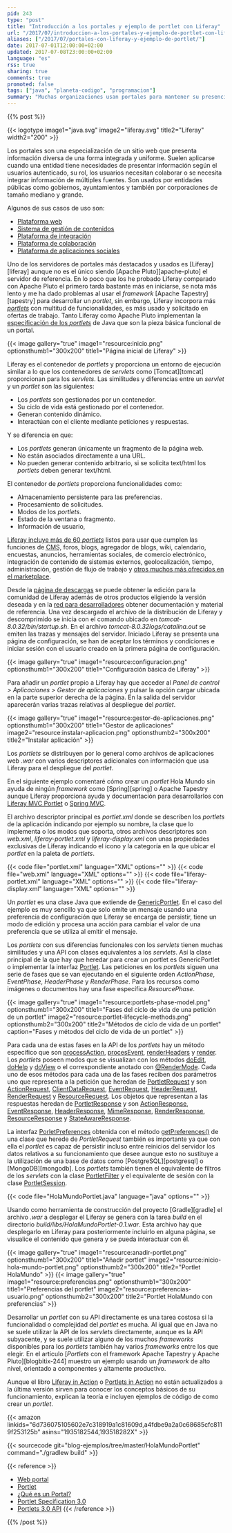 ```yaml
---
pid: 243
type: "post"
title: "Introducción a los portales y ejemplo de portlet con Liferay"
url: "/2017/07/introduccion-a-los-portales-y-ejemplo-de-portlet-con-liferay/"
aliases: ["/2017/07/portales-con-liferay-y-ejemplo-de-portlet/"]
date: 2017-07-01T12:00:00+02:00
updated: 2017-07-08T23:00:00+02:00
language: "es"
rss: true
sharing: true
comments: true
promoted: false
tags: ["java", "planeta-codigo", "programacion"]
summary: "Muchas organizaciones usan portales para mantener su presencia en internet. Los portales son herramientas muy versátiles que incluyen la gestión de contenidos y flujo de trabajo para publicarlo, foros, blog, ... Liferay es uno de los más conocidos que usa la plataforma Java. La unidad básica funcional de un portal es un _portlet_ que en ciertos aspectos son similares en otros diferentes a lo que son los _servlets_ en las aplicaciones web Java."
---
```


{{% post %}}

{{< logotype image1="java.svg" image2="liferay.svg" title2="Liferay" width2="200" >}}

Los portales son una especialización de un sitio web que presenta información diversa de una forma integrada y uniforme. Suelen aplicarse cuando una entidad tiene necesidades de presentar información según el usuarios autenticado, su rol, los usuarios necesitan colaborar o se necesita integrar información de múltiples fuentes. Son usados por entidades públicas como gobiernos, ayuntamientos y también por corporaciones de tamaño mediano y grande.

Algunos de sus casos de uso son:

* [Plataforma web](https://web.liferay.com/es/products/what-is-a-portal/web-platform)
* [Sistema de gestión de contenidos](https://web.liferay.com/es/products/what-is-a-portal/enterprise-cms)
* [Plataforma de integración](https://web.liferay.com/es/products/what-is-a-portal/integration-platform)
* [Plataforma de colaboración](https://web.liferay.com/es/products/what-is-a-portal/collaboration-platform)
* [Plataforma de aplicaciones sociales](https://web.liferay.com/es/products/what-is-a-portal/social-apps-platform)

Uno de los servidores de portales más destacados y usados es [Liferay][liferay] aunque no es el único siendo [Apache Pluto][apache-pluto] el servidor de referencia. En lo poco que los he probado Liferay comparado con Apache Pluto el primero tarda bastante más en iniciarse, se nota más lento y me ha dado problemas al usar el _framework_ [Apache Tapestry][tapestry] para desarrollar un _portlet_, sin embargo, Liferay incorpora más [_portlets_](https://es.wikipedia.org/wiki/Portlet) con multitud de funcionalidades, es más usado y solicitado en ofertas de trabajo. Tanto Liferay como Apache Pluto implementan la [especificación de los _portlets_](https://jcp.org/aboutJava/communityprocess/edr/jsr362/index2.html) de Java que son la pieza básica funcional de un portal.

{{< image
    gallery="true"
    image1="resource:inicio.png" optionsthumb1="300x200" title1="Página inicial de Liferay" >}}

Liferay es el contenedor de _portlets_ y proporciona un entorno de ejecución similar a lo que los contenedores de _servlets_ como [Tomcat][tomcat] proporcionan para los _servlets_. Las similitudes y diferencias entre un _servlet_ y un _portlet_ son las siguientes:

* Los _portlets_ son gestionados por un contenedor.
* Su ciclo de vida está gestionado por el contenedor.
* Generan contenido dinámico.
* Interactúan con el cliente mediante peticiones y respuestas.

Y se diferencia en que:

* Los _portlets_ generan únicamente un fragmento de la página web.
* No están asociados directamente a una URL.
* No pueden generar contenido arbitrario, si se solicita text/html los _portlets_ deben generar text/html.

El contenedor de _portlets_ proporciona funcionalidades como:

* Almacenamiento persistente para las preferencias.
* Procesamiento de solicitudes.
* Modos de los _portlets_.
* Estado de la ventana o fragmento.
* Información de usuario,

[Liferay incluye más de 60 _portlets_](https://web.liferay.com/es/community/wiki/-/wiki/Main/Liferay+Portlets) listos para usar que cumplen las funciones de <abbr title="Content Management System">CMS</abbr>, foros, blogs, agregador de blogs, wiki, calendario, encuestas, anuncios, herramientas sociales, de comercio electrónico, integración de contenido de sistemas externos, geolocalización, tiempo, administración, gestión de flujo de trabajo y [otros muchos más ofrecidos en el marketplace](https://web.liferay.com/marketplace).

Desde la [página de descargas](https://www.liferay.com/es/downloads) se puede obtener la edición para la comunidad de Liferay además de otros productos eligiendo la versión deseada y en la [red para desarrolladores](https://dev.liferay.com/es/home) obtener documentación y material de referencia. Una vez descargado el archivo de la distribución de Liferay y descomprimido se inicia con el comando ubicado en _tomcat-8.0.32/bin/startup.sh_. En el archivo _tomcat-8.0.32logs/catalina.out_ se emiten las trazas y mensajes del servidor. Iniciado Liferay se presenta una página de configuración, se han de aceptar los términos y condiciones e iniciar sesión con el usuario creado en la primera página de configuración.

{{< image
    gallery="true"
    image1="resource:configuracion.png" optionsthumb1="300x200" title1="Configuración básica de Liferay" >}}

Para añadir un _portlet_ propio a Liferay hay que acceder al _Panel de control > Aplicaciones > Gestor de aplicaciones_ y pulsar la opción cargar ubicada en la parte superior derecha de la página. En la salida del servidor aparecerán varias trazas relativas al despliegue del _portlet_.

{{< image
    gallery="true"
    image1="resource:gestor-de-aplicaciones.png" optionsthumb1="300x200" title1="Gestor de aplicaciones"
    image2="resource:instalar-aplicacion.png" optionsthumb2="300x200" title2="Instalar aplicación" >}}

Los _portlets_ se distribuyen por lo general como archivos de aplicaciones web _.war_ con varios descriptores adicionales con información que usa Liferay para el despliegue del _portlet_.

En el siguiente ejemplo comentaré cómo crear un _portlet_ Hola Mundo sin ayuda de ningún _framework_ como [Spring][spring] o Apache Tapestry aunque Liferay proporciona ayuda y documentación para desarrollarlos con [Liferay MVC Portlet](https://dev.liferay.com/es/develop/tutorials/-/knowledge_base/7-0/liferay-mvc-portlet) o [Spring MVC](https://dev.liferay.com/es/develop/tutorials/-/knowledge_base/7-0/spring-mvc).

El archivo descriptor principal es _portlet.xml_ donde se describen los _portlets_ de la aplicación indicando por ejemplo su nombre, la clase que lo implementa o los modos que soporta, otros archivos descriptores son _web.xml_, _liferay-portlet.xml_ y _liferay-display.xml_ con unas propiedades exclusivas de Liferay indicando el icono y la categoría en la que ubicar el _portlet_ en la paleta de _portlets_.

{{< code file="portlet.xml" language="XML" options="" >}}
{{< code file="web.xml" language="XML" options="" >}}
{{< code file="liferay-portlet.xml" language="XML" options="" >}}
{{< code file="liferay-display.xml" language="XML" options="" >}}

Un _portlet_ es una clase Java que extiende de [GenericPortlet](https://portals.apache.org/pluto/portlet-3.0-apidocs/javax/portlet/GenericPortlet.html). En el caso del ejemplo es muy sencillo ya que solo emite un mensaje usando una preferencia de configuración que Liferay se encarga de persistir, tiene un modo de edición y procesa una acción para cambiar el valor de una preferencia que se utiliza al emitir el mensaje.

Los _portlets_ con sus diferencias funcionales con los _servlets_ tienen muchas similitudes y una API con clases equivalentes a los _servlets_. Así la clase principal de la que hay que heredar para crear un portlet es GenericPortlet o implementar la interfaz [Portlet](https://portals.apache.org/pluto/portlet-3.0-apidocs/javax/portlet/Portlet.html). Las peticiones en los _portlets_ siguen una serie de fases que se van ejecutando en el siguiente orden _ActionPhase_, _EventPhase_, _HeaderPhase_ y _RenderPhase_. Para los recursos como imágenes o documentos hay una fase específica _ResourcePhase_.

{{< image
    gallery="true"
    image1="resource:portlets-phase-model.png" optionsthumb1="300x200" title1="Fases del ciclo de vida de una petición de un portlet"
    image2="resource:portlet-lifecycle-methods.png" optionsthumb2="300x200" title2="Métodos de ciclo de vida de un portlet"
    caption="Fases y métodos del ciclo de vida de un portlet" >}}

Para cada una de estas fases en la API de los _portlets_ hay un método específico que son [processAction](https://portals.apache.org/pluto/portlet-3.0-apidocs/javax/portlet/GenericPortlet.html#processAction(javax.portlet.ActionRequest,%20javax.portlet.ActionResponse)), [procesEvent](https://portals.apache.org/pluto/portlet-3.0-apidocs/javax/portlet/GenericPortlet.html#processEvent(javax.portlet.EventRequest,%20javax.portlet.EventResponse)), [renderHeaders](https://portals.apache.org/pluto/portlet-3.0-apidocs/javax/portlet/GenericPortlet.html#renderHeaders(javax.portlet.HeaderRequest,%20javax.portlet.HeaderResponse)) y [render](https://portals.apache.org/pluto/portlet-3.0-apidocs/javax/portlet/GenericPortlet.html#render(javax.portlet.RenderRequest,%20javax.portlet.RenderResponse)). Los _portlets_ poseen modos que se visualizan con los métodos [doEdit](https://portals.apache.org/pluto/portlet-3.0-apidocs/javax/portlet/GenericPortlet.html#doEdit(javax.portlet.RenderRequest,%20javax.portlet.RenderResponse)), [doHelp](https://portals.apache.org/pluto/portlet-3.0-apidocs/javax/portlet/GenericPortlet.html#doHelp(javax.portlet.RenderRequest,%20javax.portlet.RenderResponse)) y [doView](https://portals.apache.org/pluto/portlet-3.0-apidocs/javax/portlet/GenericPortlet.html#doView(javax.portlet.RenderRequest,%20javax.portlet.RenderResponse)) o el correspondiente anotado con [@RenderMode](https://portals.apache.org/pluto/portlet-3.0-apidocs/javax/portlet/RenderMode.html). Cada uno de esos métodos para cada una de las fases reciben dos parámetros uno que representa a la petición que heredan de [PortletRequest](https://portals.apache.org/pluto/portlet-3.0-apidocs/javax/portlet/PortletRequest.html) y son [ActionRequest](https://portals.apache.org/pluto/portlet-3.0-apidocs/javax/portlet/ActionRequest.html), [ClientDataRequest](https://portals.apache.org/pluto/portlet-3.0-apidocs/javax/portlet/ClientDataRequest.html), [EventRequest](https://portals.apache.org/pluto/portlet-3.0-apidocs/javax/portlet/EventRequest.html), [HeaderRequest](https://portals.apache.org/pluto/portlet-3.0-apidocs/javax/portlet/HeaderRequest.html), [RenderRequest](https://portals.apache.org/pluto/portlet-3.0-apidocs/javax/portlet/RenderRequest.html) y [ResourceRequest](https://portals.apache.org/pluto/portlet-3.0-apidocs/javax/portlet/ResourceRequest.html). Los objetos que representan a las respuestas heredan de [PortletResponse](https://portals.apache.org/pluto/portlet-3.0-apidocs/javax/portlet/PortletResponse.html) y son [ActionResponse](https://portals.apache.org/pluto/portlet-3.0-apidocs/javax/portlet/ActionResponse.html), [EventResponse](https://portals.apache.org/pluto/portlet-3.0-apidocs/javax/portlet/EventResponse.html), [HeaderResponse](https://portals.apache.org/pluto/portlet-3.0-apidocs/javax/portlet/HeaderResponse.html), [MimeResponse](https://portals.apache.org/pluto/portlet-3.0-apidocs/javax/portlet/MimeResponse.html), [RenderResponse](https://portals.apache.org/pluto/portlet-3.0-apidocs/javax/portlet/RenderResponse.html), [ResourceResponse](https://portals.apache.org/pluto/portlet-3.0-apidocs/javax/portlet/ResourceResponse.html) y [StateAwareResponse](https://portals.apache.org/pluto/portlet-3.0-apidocs/javax/portlet/StateAwareResponse.html).

La interfaz [PorletPreferences](https://portals.apache.org/pluto/portlet-3.0-apidocs/javax/portlet/PortletPreferences.html) obtenida con el método [getPreferences()](https://portals.apache.org/pluto/portlet-3.0-apidocs/javax/portlet/PortletRequest.html#getPreferences()) de una clase que herede de _PortletRequest_ también es importante ya que con ella el _portlet_ es capaz de persistir incluso entre reinicios del servidor los datos relativos a su funcionamiento que desee aunque esto no sustituye a la utilización de una base de datos como [PostgreSQL][postgresql] o [MongoDB][mongodb]. Los _portlets_ también tienen el equivalente de filtros de los _servlets_ con la clase [PortletFilter](https://portals.apache.org/pluto/portlet-3.0-apidocs/javax/portlet/filter/PortletFilter.html) y el equivalente de sesión con la clase [PortletSession](https://portals.apache.org/pluto/portlet-3.0-apidocs/javax/portlet/PortletSession.html).

{{< code file="HolaMundoPortlet.java" language="java" options="" >}}

Usando como herramienta de construcción del proyecto [Gradle][gradle] el archivo _.war_ a desplegar el Liferay se genera con la tarea _build_ en el directorio _build/libs/HolaMundoPortlet-0.1.war_. Esta archivo hay que desplegarlo en Liferay para posteriormente incluirlo en alguna página, se visualice el contenido que genera y se pueda interactuar con él.

{{< image
    gallery="true"
    image1="resource:anadir-portlet.png" optionsthumb1="300x200" title1="Añadir portlet"
    image2="resource:inicio-hola-mundo-portlet.png" optionsthumb2="300x200" title2="Portlet HolaMundo" >}}
{{< image
    gallery="true"
    image1="resource:preferencias.png" optionsthumb1="300x200" title1="Preferencias del portlet"
    image2="resource:preferencias-usuario.png" optionsthumb2="300x200" title2="Portlet HolaMundo con preferencias" >}}

Desarrollar un _portlet_ con su API directamente es una tarea costosa si la funcionalidad o complejidad del _portlet_ es mucha. Al igual que en Java no se suele utilizar la API de los _servlets_ directamente, aunque es la API subyacente, y se suele utilizar alguno de los muchos _frameworks_ disponibles para los _portlets_ también hay varios _frameworks_ entre los que elegir. En el artículo [_Portlets_ con el framework Apache Tapestry y Apache Pluto][blogbitix-244] muestro un ejemplo usando un _framework_ de alto nivel, orientado a componentes y altamente productivo.

Aunque el libro [Liferay in Action](https://amzn.to/2sc1tWN) o [Portlets in Action](https://amzn.to/2tzpbjL) no están actualizados a la última versión sirven para conocer los conceptos básicos de su funcionamiento, explican la teoría e incluyen ejemplos de código de como crear un _portlet_.

{{< amazon
    linkids="6d736075105602e7c318919a1c81609d,a4fdbe9a2a0c68685cfc8119f253125b"
    asins="1935182544,193518282X" >}}

{{< sourcecode git="blog-ejemplos/tree/master/HolaMundoPortlet" command="./gradlew build" >}}

{{< reference >}}
* [Web portal](https://en.wikipedia.org/wiki/Web_portal)
* [Portlet](https://es.wikipedia.org/wiki/Portlet)
* [¿Qué es un Portal?](https://web.liferay.com/es/products/what-is-a-portal/web-platform)
* [Portlet Specification 3.0](https://jcp.org/aboutJava/communityprocess/edr/jsr362/index2.html)
* [Portlets 3.0 API](https://portals.apache.org/pluto/portlet-3.0-apidocs/)
{{< /reference >}}

{{% /post %}}
